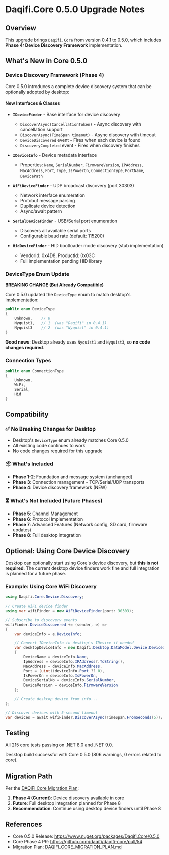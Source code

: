 # Daqifi.Core 0.5.0 Upgrade Notes

## Overview

This upgrade brings `Daqifi.Core` from version 0.4.1 to 0.5.0, which includes **Phase 4: Device Discovery Framework** implementation.

## What's New in Core 0.5.0

### Device Discovery Framework (Phase 4)

Core 0.5.0 introduces a complete device discovery system that can be optionally adopted by desktop:

#### New Interfaces & Classes

- **`IDeviceFinder`** - Base interface for device discovery
  - `DiscoverAsync(CancellationToken)` - Async discovery with cancellation support
  - `DiscoverAsync(TimeSpan timeout)` - Async discovery with timeout
  - `DeviceDiscovered` event - Fires when each device is found
  - `DiscoveryCompleted` event - Fires when discovery finishes

- **`IDeviceInfo`** - Device metadata interface
  - Properties: `Name`, `SerialNumber`, `FirmwareVersion`, `IPAddress`, `MacAddress`, `Port`, `Type`, `IsPowerOn`, `ConnectionType`, `PortName`, `DevicePath`

- **`WiFiDeviceFinder`** - UDP broadcast discovery (port 30303)
  - Network interface enumeration
  - Protobuf message parsing
  - Duplicate device detection
  - Async/await pattern

- **`SerialDeviceFinder`** - USB/Serial port enumeration
  - Discovers all available serial ports
  - Configurable baud rate (default: 115200)

- **`HidDeviceFinder`** - HID bootloader mode discovery (stub implementation)
  - VendorId: 0x4D8, ProductId: 0x03C
  - Full implementation pending HID library

### DeviceType Enum Update

**BREAKING CHANGE (But Already Compatible)**

Core 0.5.0 updated the `DeviceType` enum to match desktop's implementation:

```csharp
public enum DeviceType
{
    Unknown,    // 0
    Nyquist1,   // 1  (was "Daqifi" in 0.4.1)
    Nyquist3    // 2  (was "Nyquist" in 0.4.1)
}
```

**Good news**: Desktop already uses `Nyquist1` and `Nyquist3`, so **no code changes required**.

### Connection Types

```csharp
public enum ConnectionType
{
    Unknown,
    WiFi,
    Serial,
    Hid
}
```

## Compatibility

### ✅ No Breaking Changes for Desktop

- Desktop's `DeviceType` enum already matches Core 0.5.0
- All existing code continues to work
- No code changes required for this upgrade

### 📦 What's Included

- **Phase 1-2**: Foundation and message system (unchanged)
- **Phase 3**: Connection management - TCP/Serial/UDP transports
- **Phase 4**: Device discovery framework (NEW)

### ⏳ What's Not Included (Future Phases)

- **Phase 5**: Channel Management
- **Phase 6**: Protocol Implementation
- **Phase 7**: Advanced Features (Network config, SD card, firmware updates)
- **Phase 8**: Full desktop integration

## Optional: Using Core Device Discovery

Desktop can optionally start using Core's device discovery, but **this is not required**. The current desktop device finders work fine and full integration is planned for a future phase.

### Example: Using Core WiFi Discovery

```csharp
using Daqifi.Core.Device.Discovery;

// Create WiFi device finder
using var wifiFinder = new WiFiDeviceFinder(port: 30303);

// Subscribe to discovery events
wifiFinder.DeviceDiscovered += (sender, e) =>
{
    var deviceInfo = e.DeviceInfo;

    // Convert IDeviceInfo to desktop's IDevice if needed
    var desktopDeviceInfo = new Daqifi.Desktop.DataModel.Device.DeviceInfo
    {
        DeviceName = deviceInfo.Name,
        IpAddress = deviceInfo.IPAddress?.ToString(),
        MacAddress = deviceInfo.MacAddress,
        Port = (uint)(deviceInfo.Port ?? 0),
        IsPowerOn = deviceInfo.IsPowerOn,
        DeviceSerialNo = deviceInfo.SerialNumber,
        DeviceVersion = deviceInfo.FirmwareVersion
    };

    // Create desktop device from info...
};

// Discover devices with 5-second timeout
var devices = await wifiFinder.DiscoverAsync(TimeSpan.FromSeconds(5));
```

## Testing

All 215 core tests passing on .NET 8.0 and .NET 9.0.

Desktop build successful with Core 0.5.0 (806 warnings, 0 errors related to core).

## Migration Path

Per the [DAQiFi Core Migration Plan](DAQIFI_CORE_MIGRATION_PLAN.md):

1. **Phase 4 (Current)**: Device discovery available in core
2. **Future**: Full desktop integration planned for Phase 8
3. **Recommendation**: Continue using desktop device finders until Phase 8

## References

- Core 0.5.0 Release: https://www.nuget.org/packages/Daqifi.Core/0.5.0
- Core Phase 4 PR: https://github.com/daqifi/daqifi-core/pull/54
- Migration Plan: [DAQIFI_CORE_MIGRATION_PLAN.md](DAQIFI_CORE_MIGRATION_PLAN.md)
